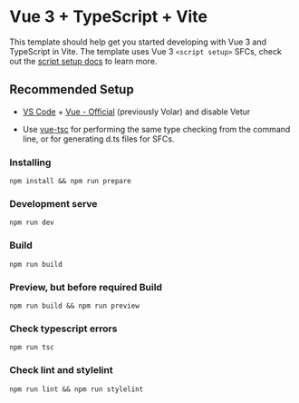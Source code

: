 # Vue 3 + TypeScript + Vite

This template should help get you started developing with Vue 3 and TypeScript in Vite. The template uses Vue 3 `<script setup>` SFCs, check out the [script setup docs](https://v3.vuejs.org/api/sfc-script-setup.html#sfc-script-setup) to learn more.

## Recommended Setup

- [VS Code](https://code.visualstudio.com/) + [Vue - Official](https://marketplace.visualstudio.com/items?itemName=Vue.volar) (previously Volar) and disable Vetur

- Use [vue-tsc](https://github.com/vuejs/language-tools/tree/master/packages/tsc) for performing the same type checking from the command line, or for generating d.ts files for SFCs.

### Installing
```
npm install && npm run prepare
```
### Development serve
```
npm run dev
```
### Build
```
npm run build
```
### Preview, but before required Build
```
npm run build && npm run preview
```
### Check typescript errors
```
npm run tsc
```
### Check lint and stylelint
```
npm run lint && npm run stylelint
```